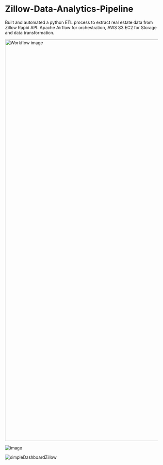 # Zillow-Data-Analytics-Pipeline
Built and automated a python ETL process to extract real estate data from Zillow Rapid API. Apache Airflow for orchestration, AWS S3 EC2 for Storage and data transformation.

<img width="1325" alt="Workflow image" src="https://github.com/Harsh-812/Zillow-Data-Analytics-Pipeline/assets/135538639/e1903545-b802-40c6-b112-087bcf206f87">

![image](https://github.com/Harsh-812/Zillow-Data-Analytics-Pipeline/assets/135538639/f3c09c95-d23f-46d2-b55a-6eb5530f9da1)


![simpleDashboardZillow](https://github.com/Harsh-812/Zillow-Data-Analytics-Pipeline/assets/135538639/20d12ab2-bff7-41d1-9312-df14bba90138)


